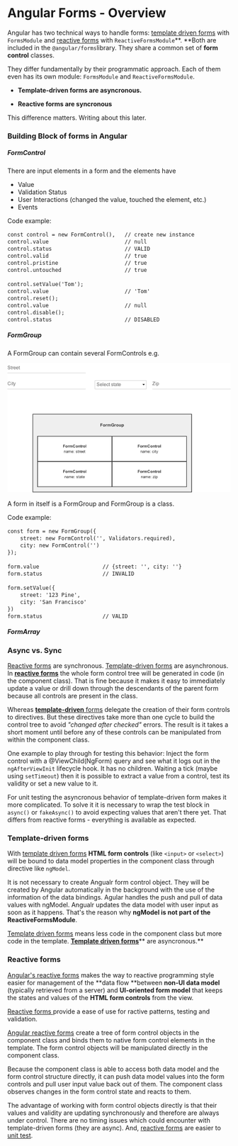 # Angular Forms - Overview

Angular has two technical ways to handle forms: [template driven forms](/angular-forms/angular-template-driven-forms.md) with `FormsModule` and [reactive forms](/angular-forms/angular-reactive-forms.md) with `ReactiveFormsModule`**. **Both are included in the `@angular/forms`library. They share a common set of **form control** classes.

They differ fundamentally by their programmatic approach. Each of them even has its own module: `FormsModule` and `ReactiveFormsModule`.

* **Template-driven forms are asyncronous.**

* **Reactive forms are syncronous**

This difference matters. Writing about this later.

### Building Block of forms in Angular

##### FormControl

There are input elements in a form and the elements have

* Value
* Validation Status
* User Interactions \(changed the value, touched the element, etc.\)
* Events

Code example:

```
const control = new FormControl(),   // create new instance
control.value                        // null
control.status                       // VALID
control.valid                        // true
control.pristine                     // true
control.untouched                    // true

control.setValue('Tom');
control.value                        // 'Tom'
control.reset(); 
control.value                        // null                    
control.disable();
control.status                       // DISABLED
```

##### FormGroup

A FormGroup can contain several FormControls e.g.

![](/assets/formgoup_wit_formcontrols.png)

A form in itself is a FormGroup and FormGroup is a class.

Code example:

```
const form = new FormGroup({
    street: new FormControl('', Validators.required),
    city: new FormControl('')
});

form.value                    // {street: '', city: ''}
form.status                   // INVALID

form.setValue({
    street: '123 Pine',
    city: 'San Francisco'
})
form.status                   // VALID
```

##### FormArray

### Async vs. Sync

[Reactive forms](/angular-forms/angular-reactive-forms.md) are synchronous. [Template-driven forms](/angular-forms/angular-template-driven-forms.md) are asynchronous.  
In [**reactive forms**](/angular-forms/angular-reactive-forms.md) the whole form control tree will be generated in code \(in the component class\). That is fine because it makes it easy to immediately update a value or drill down through the descendants of the parent form because all controls are present in the class.

Whereas [**template-driven** forms](/angular-forms/angular-template-driven-forms.md) delegate the creation of their form controls to directives. But these directives take more than one cycle to build the control tree to avoid _"changed after checked"_ errors. The result is it takes a short moment until before any of these controls can be manipulated from within the component class.

One example to play through for testing this behavior: Inject the form control with a @ViewChild\(NgForm\) query and see what it logs out in the `ngAfterViewInit` lifecycle hook. It has no children. Waiting a tick \(maybe using `setTimeout`\) then it is possible to extract a value from a control, test its validity or set a new value to it.

For unit testing the asyncronous behavior of template-driven form makes it more complicated. To solve it it is necessary to wrap the test block in `async()` or `fakeAsync()` to avoid expecting values that aren't there yet. That differs from reactive forms - everything is available as expected.

### Template-driven forms

With [template driven forms](#template-driven-forms) **HTML form controls** \(like `<input>` or `<select>`\) will be bound to data model properties in the component class through directive like `ngModel`.

It is not necessary to create Angualr form control object. They will be created by Angular automatically in the background with the use of the information of the data bindings. Agular handles the push and pull of data values with ngModel. Angualr updates the data model with user input as soon as it happens. That's the reason why **ngModel is not part of the ReactiveFormsModule**.

[Template driven forms](/angular-forms/angular-template-driven-forms.md) means less code in the component class but more code in the template. [**Template driven forms**](/angular-forms/angular-template-driven-forms.md)** are asyncronous.**

### Reactive forms

[Angular's reactive forms](/angular-forms/angular-reactive-forms.md) makes the way to reactive programming style easier for management of the **data flow **between **non-UI data model** \(typically retrieved from a server\) and **UI-oriented form model** that keeps the states and values of the **HTML form controls** from the view.

[Reactive forms ](/angular-forms/angular-reactive-forms.md)provide a ease of use for ractive patterns, testing and validation.

[Angular reactive forms](/angular-forms/angular-reactive-forms.md) create a tree of form control objects in the component class and binds them to native form control elements in the template. The form control objects will be manipulated directly in the component class.

Because the component class is able to access both data model and the form control structure directly, it can push data model values into the form controls and pull user input value back out of them. The component class observes changes in the form control state and reacts to them.

The advantage of working with form control objects directly is that their values and validity are updating synchronously and therefore are always under control. There are no timing issues which could encounter with template-driven forms \(they are async\). And, [reactive forms](/angular-forms/angular-reactive-forms.md) are easier to [unit test](/angular-testing/tdd-test-setup.md).


